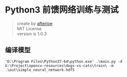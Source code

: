 # Python3 前馈网络训练与测试
> create by [afterloe](605728727@qq.com)  
> MIT License  
> version is 1.0.3

## 编译模型
```shell script
'D:\Program Files\Python37-64\python.exe' .\main.py -d G:\Project\opencv-resources\dogs-vs-cats\train\ -m .\out\simple_neural_network.hdf5
```
